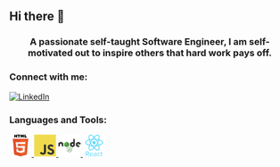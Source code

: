 ## Hi there 👋

<!--
**LeeAllenK/leeallenk** is a ✨ _special_ ✨ repository because its `README.md` (this file) appears on your GitHub profile.

Here are some ideas to get you started:

- 🔭 I’m currently working on ...
- 🌱 I’m currently learning ...
- 👯 I’m looking to collaborate on ...
- 🤔 I’m looking for help with ...
- 💬 Ask me about ...
- 📫 How to reach me: ...
- 😄 Pronouns: ...
- ⚡ Fun fact: ...
-->
<h3 align="center">A passionate self-taught Software Engineer, I am self-motivated out to inspire others that hard work pays off.</h3>

<h3 align="left">Connect with me:</h3>
<p align="left">
<!-- <a href="https://linkedin.com/in/kenny-allen-5934a5329?lipi=urn%3Ali%3Apage%3Ad_flagship3_profile_view_base_contact_details%3BV1nL91uHSGe4bPhV9XCM8g%3D%3D)" target="blank"><img align="center" src="https://raw.githubusercontent.com/rahuldkjain/github-profile-readme-generator/master/src/images/icons/Social/linked-in-alt.svg" alt="kenny allen" height="30" width="40" /></a> -->
</p>

<div align="left">
    <!-- Replace href with your links -->
    <a href="https://www.linkedin.com/in/kenny-allen-5934a5329?lipi=urn%3Ali%3Apage%3Ad_flagship3_profile_view_base_contact_details%3BV1nL91uHSGe4bPhV9XCM8g%3D%3D)"/>
        <img src="https://img.shields.io/badge/LinkedIn-0077B5?style=for-the-badge&logo=linkedin&logoColor=white" alt="LinkedIn"/>
    </a>
</div>

<h3 align="left">Languages and Tools:</h3>
<p align="left"> <a href="https://www.w3.org/html/" target="_blank" rel="noreferrer"> <img src="https://raw.githubusercontent.com/devicons/devicon/master/icons/html5/html5-original-wordmark.svg" alt="html5" width="40" height="40"/> </a> <a href="https://developer.mozilla.org/en-US/docs/Web/JavaScript" target="_blank" rel="noreferrer"> <img src="https://raw.githubusercontent.com/devicons/devicon/master/icons/javascript/javascript-original.svg" alt="javascript" width="40" height="40"/> </a> <a href="https://nodejs.org" target="_blank" rel="noreferrer"> <img src="https://raw.githubusercontent.com/devicons/devicon/master/icons/nodejs/nodejs-original-wordmark.svg" alt="nodejs" width="40" height="40"/> </a> <a href="https://reactjs.org/" target="_blank" rel="noreferrer"> <img src="https://raw.githubusercontent.com/devicons/devicon/master/icons/react/react-original-wordmark.svg" alt="react" width="40" height="40"/> </a> </p>


